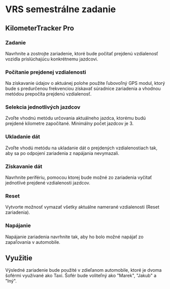 # VRS semestrálne zadanie

## KilometerTracker Pro

### Zadanie

Navrhnite a zostrojte zariadenie, ktoré bude počítať prejdenú vzdialenosť vozidla prislúchajúcu konkrétnemu jazdcovi.

### Počítanie prejdenej vzdialenosti

Na získavanie údajov o aktuánej polohe použite ľubovoľný GPS modul, ktorý bude s predurčenou frekvenciou získavať súradnice zariadenia a vhodnou metódou prepočíta prejdenú vzdialenosť.

### Selekcia jednotlivých jazdcov

Zvoľte vhodnú metódu určovania aktuálneho jazdca, ktorému budú prejdené kilometre započítané. Minimálny počet jazdcov je 3.

### Ukladanie dát

Zvoľte vhodú metódu na ukladanie dát o prejdených vzdialenostiach tak, aby sa po odpojení zariadenia z napájania nevymazali.

### Získavanie dát

Navrhnite perifériu, pomocou ktorej bude možné zo zariadenia vyčítať jednotlivé prejdené vzdialenosti jazdcov.

### Reset

Vytvorte možnosť vymazať všetky aktuálne namerané vzdialenosti (Reset zariadenia).

### Napájanie

Napájanie zariadenia navrhnite tak, aby ho bolo možné napájať zo zapaľovania v automobile.

## Využitie

Výsledné zariadenie bude použité v zdieľanom automobile, ktoré je dvoma šoférmi využívané ako Taxi. Šofér bude voliteľný ako "Marek", "Jakub" a "Iný".
